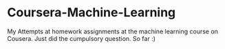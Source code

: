 # Coursera-Machine-Learning
My Attempts at homework assignments at the machine learning course on Cousera. 
Just did the cumpulsory question. So far :)
